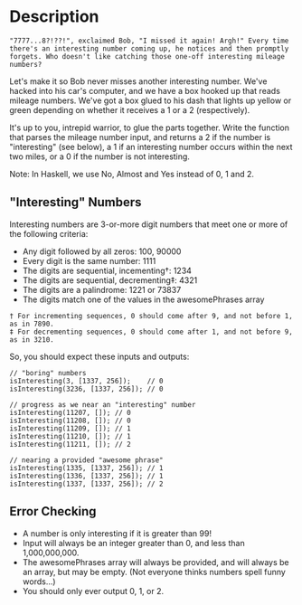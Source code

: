 # Description
```
"7777...8?!??!", exclaimed Bob, "I missed it again! Argh!" Every time there's an interesting number coming up, he notices and then promptly forgets. Who doesn't like catching those one-off interesting mileage numbers?
```

Let's make it so Bob never misses another interesting number. We've hacked into his car's computer, and we have a box hooked up that reads mileage numbers. We've got a box glued to his dash that lights up yellow or green depending on whether it receives a 1 or a 2 (respectively).

It's up to you, intrepid warrior, to glue the parts together. Write the function that parses the mileage number input, and returns a 2 if the number is "interesting" (see below), a 1 if an interesting number occurs within the next two miles, or a 0 if the number is not interesting.

Note: In Haskell, we use No, Almost and Yes instead of 0, 1 and 2.

## "Interesting" Numbers
Interesting numbers are 3-or-more digit numbers that meet one or more of the following criteria:

- Any digit followed by all zeros: 100, 90000
- Every digit is the same number: 1111
- The digits are sequential, incementing†: 1234
- The digits are sequential, decrementing‡: 4321
- The digits are a palindrome: 1221 or 73837
- The digits match one of the values in the awesomePhrases array
```
† For incrementing sequences, 0 should come after 9, and not before 1, as in 7890.
‡ For decrementing sequences, 0 should come after 1, and not before 9, as in 3210.
```
So, you should expect these inputs and outputs:

```text
// "boring" numbers
isInteresting(3, [1337, 256]);    // 0
isInteresting(3236, [1337, 256]); // 0

// progress as we near an "interesting" number
isInteresting(11207, []); // 0
isInteresting(11208, []); // 0
isInteresting(11209, []); // 1
isInteresting(11210, []); // 1
isInteresting(11211, []); // 2

// nearing a provided "awesome phrase"
isInteresting(1335, [1337, 256]); // 1
isInteresting(1336, [1337, 256]); // 1
isInteresting(1337, [1337, 256]); // 2
```
## Error Checking
- A number is only interesting if it is greater than 99!
- Input will always be an integer greater than 0, and less than 1,000,000,000.
- The awesomePhrases array will always be provided, and will always be an array, but may be empty. (Not everyone thinks numbers spell funny words...)
- You should only ever output 0, 1, or 2.
